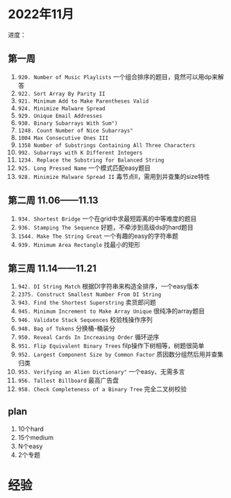 # 2022年11月

进度：

## 第一周

1. `920. Number of Music Playlists` 一个组合排序的题目，竟然可以用dp来解答
2. `922. Sort Array By Parity II`
3. `921. Minimum Add to Make Parentheses Valid`
4. `924. Minimize Malware Spread`
5. `929. Unique Email Addresses`
6. `930. Binary Subarrays With Sum")`
7. `1248. Count Number of Nice Subarrays"`
8. `1004 Max Consecutive Ones III`
9. `1358 Number of Substrings Containing All Three Characters`
10. `992. Subarrays with K Different Integers`
11. `1234. Replace the Substring for Balanced String`
12. `925. Long Pressed Name` 一个模式匹配easy题目
13. `928. Minimize Malware Spread II` 毒节点II，需用到并查集的size特性

## 第二周 11.06——11.13

1. `934. Shortest Bridge` 一个在grid中求最短距离的中等难度的题目
2. `936. Stamping The Sequence` 好题，不牵涉到高级ds的hard题目
3. `1544. Make The String Great` 一个有趣的easy的字符串题
4. `939. Minimum Area Rectangle` 找最小的矩形

## 第三周 11.14——11.21

1. `942. DI String Match` 根据DI字符串来构造全排序，一个easy版本
2. `2375. Construct Smallest Number From DI String`
3. `943. Find the Shortest Superstring` 卖货郎问题
4. `945. Minimum Increment to Make Array Unique` 很纯净的array题目
5. `946. Validate Stack Sequences` 校验栈操作序列
6. `948. Bag of Tokens` 分换桶-桶装分
7. `950. Reveal Cards In Increasing Order` 循环逆序
8. `951. Flip Equivalent Binary Trees` filp操作下树相等，树题很简单
9. `952. Largest Component Size by Common Factor` 质因数分组然后用并查集归类
10. `953. Verifying an Alien Dictionary"` 一个easy、无需多言
11. `956. Tallest Billboard` 最高广告盘
12. `958. Check Completeness of a Binary Tree` 完全二叉树校验

## plan

1. 10个hard
2. 15个medium
3. N个easy
4. 2个专题

# 经验